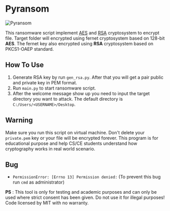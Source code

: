 # Pyransom

![Pyransom](https://res.cloudinary.com/retr00exe/image/upload/v1612194312/Screenshot_2021-02-01_224342_kgqurv.png)

This ransomware script implement [AES](https://en.wikipedia.org/wiki/Advanced_Encryption_Standard) and [RSA](<https://en.wikipedia.org/wiki/RSA_(cryptosystem)>) cryptosystem to encrypt file. Target folder will encrypted using fernet cryptosystem based on 128-bit **AES**. The fernet key also encrypted using **RSA** cryptosystem based on PKCS1-OAEP standard.

## How To Use

1. Generate RSA key by run `gen_rsa.py`. After that you will get a pair public and private key in PEM format.
2. Run `main.py` to start ransomware script.
3. After the welcome message show up you need to input the target directory you want to attack. The default directory is `C:/Users/<USERNAME>/Desktop`.

## Warning

Make sure you run this script on virtual machine. Don't delete your `private.pem` key or your file will be encrypted forever. This program is for educational purpose and help CS/CE students understand how cryptography works in real world scenario.

## Bug

- `PermissionError: [Errno 13] Permission denied:` (To prevent this bug run `cmd` as administrator)

**PS** : This tool is only for testing and academic purposes and can only be used where strict consent has been given. Do not use it for illegal purposes! Code licensed by MIT with no warranty.
